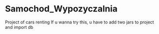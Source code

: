 # Samochod_Wypozyczalnia
Project of cars renting
If u wanna try this, u have to add two jars to project and import db
